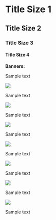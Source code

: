 # Title Size 1

## Title Size 2

### Title Size 3

#### Title Size 4

**Banners:**

Sample text

![](/Titles/Art_Justice_Titles_Anytype%20GradientOnNeutral.png)

Sample text

![](/Titles/Art_Justice_Titles_Anytype%20Neutral.png)

Sample text

![](/Titles/Art_Justice_Titles_Anytype%20Neutral.png)

Sample text

![](/Titles/Art_Justice_Titles_Anytype%20WhiteOnNeutralpng.png)

Sample text

![](/Titles/Art_Justice_Titles_Anytype%20WhiteOnPaper.png)

Sample text

![](/Titles/Art_Justice_Titles_Google_Play_800_x_300.png)

Sample text

![](/Titles/Art_Justice_Titles_Google_Play_1300_x_200.png)

Sample text
